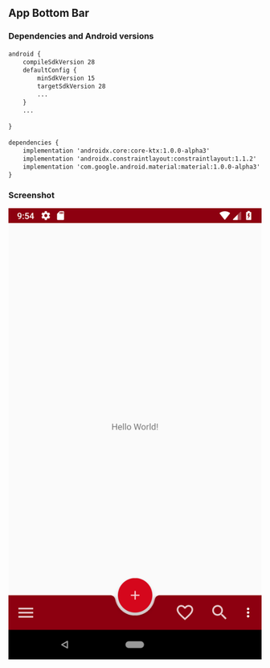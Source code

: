 ## App Bottom Bar

### Dependencies and Android versions
```
android {
    compileSdkVersion 28
    defaultConfig {
        minSdkVersion 15
        targetSdkVersion 28
        ...
    }
    ...

}

dependencies {
    implementation 'androidx.core:core-ktx:1.0.0-alpha3'
    implementation 'androidx.constraintlayout:constraintlayout:1.1.2'
    implementation 'com.google.android.material:material:1.0.0-alpha3'
}
```

### Screenshot
![screenshot](art/screenshot.png)